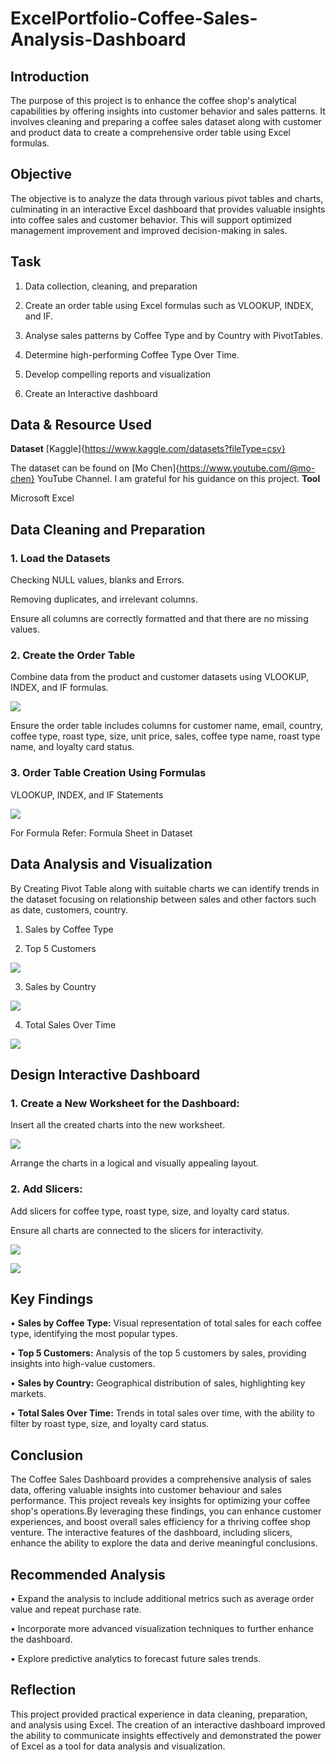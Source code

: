 # ExcelPortfolio-Coffee-Sales-Analysis-Dashboard
## Introduction
The purpose of this project is to enhance the coffee shop's analytical capabilities by offering insights into customer behavior and sales patterns. It involves cleaning and preparing a coffee sales dataset along with customer and product data to create a comprehensive order table using Excel formulas. 
## Objective
The objective is to analyze the data through various pivot tables and charts, culminating in an interactive Excel dashboard that provides valuable insights into coffee sales and customer behavior. This will support optimized management improvement and improved decision-making in sales.
## Task
1. Data collection, cleaning, and preparation
   
2. Create an order table using Excel formulas such as VLOOKUP, INDEX, and IF.
 
3. Analyse sales patterns by Coffee Type and by Country with PivotTables.
   
4. Determine high-performing Coffee Type Over Time.
 
5. Develop compelling reports and visualization
    
6. Create an Interactive dashboard
## Data & Resource Used
**Dataset**
[Kaggle]{https://www.kaggle.com/datasets?fileType=csv}

The dataset can be found on [Mo Chen]{https://www.youtube.com/@mo-chen} YouTube Channel. I am grateful for his guidance on this project.
**Tool** 

Microsoft Excel
## Data Cleaning and Preparation
### 1. Load the Datasets
Checking NULL values, blanks and Errors.

Removing duplicates, and irrelevant columns.

Ensure all columns are correctly formatted and that there are no missing values.
### 2. Create the Order Table
Combine data from the product and customer datasets using VLOOKUP, INDEX, and IF formulas.

![](https://github.com/sangeetha-arumugam/ExcelPortfolio-Coffee-Sales-Analysis-Dashboard/blob/main/assets/images/Excel%20Formulas.png)

Ensure the order table includes columns for customer name, email, country, coffee type, roast type, size, unit price, sales, coffee type name, roast type name, and loyalty card status.
### 3. Order Table Creation Using Formulas
VLOOKUP, INDEX, and IF Statements

![](https://github.com/sangeetha-arumugam/ExcelPortfolio-Coffee-Sales-Analysis-Dashboard/blob/main/assets/images/Orders%20Table.png)

For Formula Refer: Formula Sheet in Dataset
## Data Analysis and Visualization
By Creating Pivot Table along with suitable charts we can identify trends in the dataset focusing on relationship between sales and other factors such as date, customers, country.

1. Sales by Coffee Type


   
2. Top 5 Customers

![](https://github.com/sangeetha-arumugam/ExcelPortfolio-Coffee-Sales-Analysis-Dashboard/blob/main/assets/images/Top%205%20Customers.png)
 
3. Sales by Country

![](https://github.com/sangeetha-arumugam/ExcelPortfolio-Coffee-Sales-Analysis-Dashboard/blob/main/assets/images/Sales%20by%20Country.png)
 
4. Total Sales Over Time

![](https://github.com/sangeetha-arumugam/ExcelPortfolio-Coffee-Sales-Analysis-Dashboard/blob/main/assets/images/Total%20Sales%20Over%20Time.png)

## Design Interactive Dashboard 
### 1.	Create a New Worksheet for the Dashboard:
Insert all the created charts into the new worksheet.

![](https://github.com/sangeetha-arumugam/ExcelPortfolio-Coffee-Sales-Analysis-Dashboard/blob/main/assets/images/Coffee%20Dashboard%20Theme1.png)

Arrange the charts in a logical and visually appealing layout.
### 2.	Add Slicers:
Add slicers for coffee type, roast type, size, and loyalty card status.

Ensure all charts are connected to the slicers for interactivity.

![](https://github.com/sangeetha-arumugam/ExcelPortfolio-Coffee-Sales-Analysis-Dashboard/blob/main/assets/images/Coffee%20Dashboard%20Theme2.png)

![](https://github.com/sangeetha-arumugam/ExcelPortfolio-Coffee-Sales-Analysis-Dashboard/blob/main/assets/images/Coffee%20Dashboard%20Theme3.png)

## Key Findings
•	**Sales by Coffee Type:** Visual representation of total sales for each coffee type, identifying the most popular types.

•	**Top 5 Customers:** Analysis of the top 5 customers by sales, providing insights into high-value customers.

•	**Sales by Country:** Geographical distribution of sales, highlighting key markets.

•	**Total Sales Over Time:** Trends in total sales over time, with the ability to filter by roast type, size, and loyalty card status.
## Conclusion
The Coffee Sales Dashboard provides a comprehensive analysis of sales data, offering valuable insights into customer behaviour and sales performance. This project reveals key insights for optimizing your coffee shop's operations.By leveraging these findings, you can enhance customer experiences, and boost overall sales efficiency for a thriving coffee shop venture. The interactive features of the dashboard, including slicers, enhance the ability to explore the data and derive meaningful conclusions.
## Recommended Analysis
•	Expand the analysis to include additional metrics such as average order value and repeat purchase rate.

•	Incorporate more advanced visualization techniques to further enhance the dashboard.

•	Explore predictive analytics to forecast future sales trends.
## Reflection
This project provided practical experience in data cleaning, preparation, and analysis using Excel. The creation of an interactive dashboard improved the ability to communicate insights effectively and demonstrated the power of Excel as a tool for data analysis and visualization.







